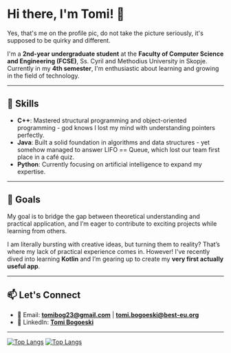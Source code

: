 # Hi there, I'm Tomi! 👋
Yes, that's me on the profile pic, do not take the picture seriously, it's supposed to be quirky and different.

I'm a **2nd-year undergraduate student** at the **Faculty of Computer Science and Engineering (FCSE)**, Ss. Cyril and Methodius University in Skopje. Currently in my **4th semester**, I'm enthusiastic about learning and growing in the field of technology.  

---

## 🔧 Skills  

- **C++**: Mastered structural programming and object-oriented programming - god knows I lost my mind with understanding pointers perfectly.  
- **Java**: Built a solid foundation in algorithms and data structures - yet somehow managed to answer LIFO == Queue, which lost our team first place in a café quiz.  
- **Python**: Currently focusing on artificial intelligence to expand my expertise.

---

## 🎯 Goals  

My goal is to bridge the gap between theoretical understanding and practical application, and I’m eager to contribute to exciting projects while learning from others. 

I am literally bursting with creative ideas, but turning them to reality? That’s where my lack of practical experience comes in. However! I've recently dived into learning **Kotlin** and I’m gearing up to create my **very first actually useful app**.

---

## 📫 Let's Connect  

- 📧 Email: **[tomibog23@gmail.com](mailto:tomibog23@gmail.com)** | **[tomi.bogoeski@best-eu.org](mailto:tomi.bogoeski@best-eu.org)**  
- 🔗 LinkedIn: **[Tomi Bogoeski](https://www.linkedin.com/in/tomi-bogoeski-72869023a/)**  

---

[![Top Langs](https://github-readme-stats.vercel.app/api/top-langs/?username=tomi-beep&layout=pie&theme=dracula)](https://github.com/anuraghazra/github-readme-stats)
[![Top Langs](https://github-readme-stats.vercel.app/api/top-langs/?username=tomi-beep&theme=dracula)](https://github.com/anuraghazra/github-readme-stats)
